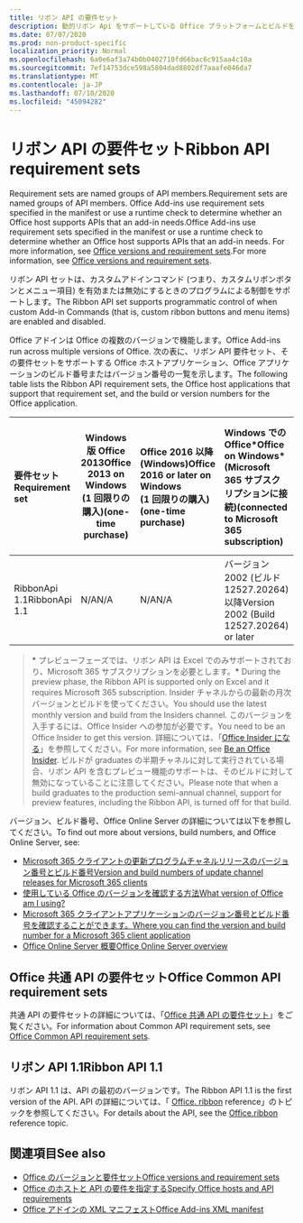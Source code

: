 ```yaml
---
title: リボン API の要件セット
description: 動的リボン Api をサポートしている Office プラットフォームとビルドを指定します。
ms.date: 07/07/2020
ms.prod: non-product-specific
localization_priority: Normal
ms.openlocfilehash: 6a0e6af3a74b0b0402710fd66bac6c915aa4c18a
ms.sourcegitcommit: 7ef14753dce598a5804dad8802df7aaafe046da7
ms.translationtype: MT
ms.contentlocale: ja-JP
ms.lasthandoff: 07/10/2020
ms.locfileid: "45094282"
---
```

# <a name="ribbon-api-requirement-sets"></a><span data-ttu-id="4e653-103">リボン API の要件セット</span><span class="sxs-lookup"><span data-stu-id="4e653-103">Ribbon API requirement sets</span></span>

<span data-ttu-id="4e653-104">Requirement sets are named groups of API members.</span><span class="sxs-lookup"><span data-stu-id="4e653-104">Requirement sets are named groups of API members.</span></span> <span data-ttu-id="4e653-105">Office Add-ins use requirement sets specified in the manifest or use a runtime check to determine whether an Office host supports APIs that an add-in needs.</span><span class="sxs-lookup"><span data-stu-id="4e653-105">Office Add-ins use requirement sets specified in the manifest or use a runtime check to determine whether an Office host supports APIs that an add-in needs.</span></span> <span data-ttu-id="4e653-106">For more information, see [Office versions and requirement sets](/office/dev/add-ins/develop/office-versions-and-requirement-sets).</span><span class="sxs-lookup"><span data-stu-id="4e653-106">For more information, see [Office versions and requirement sets](/office/dev/add-ins/develop/office-versions-and-requirement-sets).</span></span>

<span data-ttu-id="4e653-107">リボン API セットは、カスタムアドインコマンド (つまり、カスタムリボンボタンとメニュー項目) を有効または無効にするときのプログラムによる制御をサポートします。</span><span class="sxs-lookup"><span data-stu-id="4e653-107">The Ribbon API set supports programmatic control of when custom Add-in Commands (that is, custom ribbon buttons and menu items) are enabled and disabled.</span></span>

<span data-ttu-id="4e653-108">Office アドインは Office の複数のバージョンで機能します。</span><span class="sxs-lookup"><span data-stu-id="4e653-108">Office Add-ins run across multiple versions of Office.</span></span> <span data-ttu-id="4e653-109">次の表に、リボン API 要件セット、その要件セットをサポートする Office ホストアプリケーション、Office アプリケーションのビルド番号またはバージョン番号の一覧を示します。</span><span class="sxs-lookup"><span data-stu-id="4e653-109">The following table lists the Ribbon API requirement sets, the Office host applications that support that requirement set, and the build or version numbers for the Office application.</span></span>

|  <span data-ttu-id="4e653-110">要件セット</span><span class="sxs-lookup"><span data-stu-id="4e653-110">Requirement set</span></span>  | <span data-ttu-id="4e653-111">Windows 版 Office 2013</span><span class="sxs-lookup"><span data-stu-id="4e653-111">Office 2013 on Windows</span></span><br><span data-ttu-id="4e653-112">(1 回限りの購入)</span><span class="sxs-lookup"><span data-stu-id="4e653-112">(one-time purchase)</span></span> | <span data-ttu-id="4e653-113">Office 2016 以降 (Windows)</span><span class="sxs-lookup"><span data-stu-id="4e653-113">Office 2016 or later on Windows</span></span><br><span data-ttu-id="4e653-114">(1 回限りの購入)</span><span class="sxs-lookup"><span data-stu-id="4e653-114">(one-time purchase)</span></span>   | <span data-ttu-id="4e653-115">Windows での Office\*</span><span class="sxs-lookup"><span data-stu-id="4e653-115">Office on Windows\*</span></span><br><span data-ttu-id="4e653-116">(Microsoft 365 サブスクリプションに接続)</span><span class="sxs-lookup"><span data-stu-id="4e653-116">(connected to Microsoft 365 subscription)</span></span> |  <span data-ttu-id="4e653-117">iPad 上の Office</span><span class="sxs-lookup"><span data-stu-id="4e653-117">Office on iPad</span></span><br><span data-ttu-id="4e653-118">(Microsoft 365 サブスクリプションに接続)</span><span class="sxs-lookup"><span data-stu-id="4e653-118">(connected to Microsoft 365 subscription)</span></span>  |  <span data-ttu-id="4e653-119">Mac 上の Office\*</span><span class="sxs-lookup"><span data-stu-id="4e653-119">Office on Mac\*</span></span><br><span data-ttu-id="4e653-120">(Microsoft 365 サブスクリプションに接続)</span><span class="sxs-lookup"><span data-stu-id="4e653-120">(connected to Microsoft 365 subscription)</span></span>  | <span data-ttu-id="4e653-121">Office on the web\*</span><span class="sxs-lookup"><span data-stu-id="4e653-121">Office on the web\*</span></span>  |  <span data-ttu-id="4e653-122">Office Online Server</span><span class="sxs-lookup"><span data-stu-id="4e653-122">Office Online Server</span></span>  |
|:-----|-----|:-----|:-----|:-----|:-----|:-----|:-----|
| <span data-ttu-id="4e653-123">RibbonApi 1.1</span><span class="sxs-lookup"><span data-stu-id="4e653-123">RibbonApi 1.1</span></span>  | <span data-ttu-id="4e653-124">N/A</span><span class="sxs-lookup"><span data-stu-id="4e653-124">N/A</span></span> | <span data-ttu-id="4e653-125">N/A</span><span class="sxs-lookup"><span data-stu-id="4e653-125">N/A</span></span> | <span data-ttu-id="4e653-126">バージョン 2002 (ビルド 12527.20264) 以降</span><span class="sxs-lookup"><span data-stu-id="4e653-126">Version 2002 (Build 12527.20264) or later</span></span> | <span data-ttu-id="4e653-127">16.38 以降</span><span class="sxs-lookup"><span data-stu-id="4e653-127">16.38 or later</span></span> | <span data-ttu-id="4e653-128">N/A</span><span class="sxs-lookup"><span data-stu-id="4e653-128">N/A</span></span> | <span data-ttu-id="4e653-129">2020 年 2 月</span><span class="sxs-lookup"><span data-stu-id="4e653-129">February 2020</span></span> | <span data-ttu-id="4e653-130">N/A</span><span class="sxs-lookup"><span data-stu-id="4e653-130">N/A</span></span>|

> <span data-ttu-id="4e653-131">**&#42;** プレビューフェーズでは、リボン API は Excel でのみサポートされており、Microsoft 365 サブスクリプションを必要とします。</span><span class="sxs-lookup"><span data-stu-id="4e653-131">**&#42;** During the preview phase, the Ribbon API is supported only on Excel and it requires Microsoft 365 subscription.</span></span> <span data-ttu-id="4e653-132">Insider チャネルからの最新の月次バージョンとビルドを使ってください。</span><span class="sxs-lookup"><span data-stu-id="4e653-132">You should use the latest monthly version and build from the Insiders channel.</span></span> <span data-ttu-id="4e653-133">このバージョンを入手するには、Office Insider への参加が必要です。</span><span class="sxs-lookup"><span data-stu-id="4e653-133">You need to be an Office Insider to get this version.</span></span> <span data-ttu-id="4e653-134">詳細については、「[Office Insider になる](https://products.office.com/office-insider?tab=tab-1)」を参照してください。</span><span class="sxs-lookup"><span data-stu-id="4e653-134">For more information, see [Be an Office Insider](https://products.office.com/office-insider?tab=tab-1).</span></span> <span data-ttu-id="4e653-135">ビルドが graduates の半期チャネルに対して実行されている場合、リボン API を含むプレビュー機能のサポートは、そのビルドに対して無効になっていることに注意してください。</span><span class="sxs-lookup"><span data-stu-id="4e653-135">Please note that when a build graduates to the production semi-annual channel, support for preview features, including the Ribbon API, is turned off for that build.</span></span>

<span data-ttu-id="4e653-136">バージョン、ビルド番号、Office Online Server の詳細については以下を参照してください。</span><span class="sxs-lookup"><span data-stu-id="4e653-136">To find out more about versions, build numbers, and Office Online Server, see:</span></span>

- [<span data-ttu-id="4e653-137">Microsoft 365 クライアントの更新プログラムチャネルリリースのバージョン番号とビルド番号</span><span class="sxs-lookup"><span data-stu-id="4e653-137">Version and build numbers of update channel releases for Microsoft 365 clients</span></span>](https://support.office.com/article/version-and-build-numbers-of-update-channel-releases-ae942449-1fca-4484-898b-a933ea23def7)
- [<span data-ttu-id="4e653-138">使用している Office のバージョンを確認する方法</span><span class="sxs-lookup"><span data-stu-id="4e653-138">What version of Office am I using?</span></span>](https://support.office.com/article/What-version-of-Office-am-I-using-932788b8-a3ce-44bf-bb09-e334518b8b19)
- [<span data-ttu-id="4e653-139">Microsoft 365 クライアントアプリケーションのバージョン番号とビルド番号を確認することができます。</span><span class="sxs-lookup"><span data-stu-id="4e653-139">Where you can find the version and build number for a Microsoft 365 client application</span></span>](https://support.office.com/article/version-and-build-numbers-of-update-channel-releases-ae942449-1fca-4484-898b-a933ea23def7)
- [<span data-ttu-id="4e653-140">Office Online Server 概要</span><span class="sxs-lookup"><span data-stu-id="4e653-140">Office Online Server overview</span></span>](/officeonlineserver/office-online-server-overview)

## <a name="office-common-api-requirement-sets"></a><span data-ttu-id="4e653-141">Office 共通 API の要件セット</span><span class="sxs-lookup"><span data-stu-id="4e653-141">Office Common API requirement sets</span></span>

<span data-ttu-id="4e653-142">共通 API の要件セットの詳細については、「[Office 共通 API の要件セット](office-add-in-requirement-sets.md)」をご覧ください。</span><span class="sxs-lookup"><span data-stu-id="4e653-142">For information about Common API requirement sets, see [Office Common API requirement sets](office-add-in-requirement-sets.md).</span></span>

## <a name="ribbon-api-11"></a><span data-ttu-id="4e653-143">リボン API 1.1</span><span class="sxs-lookup"><span data-stu-id="4e653-143">Ribbon API 1.1</span></span>

<span data-ttu-id="4e653-144">リボン API 1.1 は、API の最初のバージョンです。</span><span class="sxs-lookup"><span data-stu-id="4e653-144">The Ribbon API 1.1 is the first version of the API.</span></span> <span data-ttu-id="4e653-145">API の詳細については、「 [Office. ribbon](/javascript/api/office/office.ribbon) reference」のトピックを参照してください。</span><span class="sxs-lookup"><span data-stu-id="4e653-145">For details about the API, see the [Office.ribbon ](/javascript/api/office/office.ribbon) reference topic.</span></span>

## <a name="see-also"></a><span data-ttu-id="4e653-146">関連項目</span><span class="sxs-lookup"><span data-stu-id="4e653-146">See also</span></span>

- [<span data-ttu-id="4e653-147">Office のバージョンと要件セット</span><span class="sxs-lookup"><span data-stu-id="4e653-147">Office versions and requirement sets</span></span>](/office/dev/add-ins/develop/office-versions-and-requirement-sets)
- [<span data-ttu-id="4e653-148">Office のホストと API の要件を指定する</span><span class="sxs-lookup"><span data-stu-id="4e653-148">Specify Office hosts and API requirements</span></span>](/office/dev/add-ins/develop/specify-office-hosts-and-api-requirements)
- [<span data-ttu-id="4e653-149">Office アドインの XML マニフェスト</span><span class="sxs-lookup"><span data-stu-id="4e653-149">Office Add-ins XML manifest</span></span>](/office/dev/add-ins/develop/add-in-manifests)
